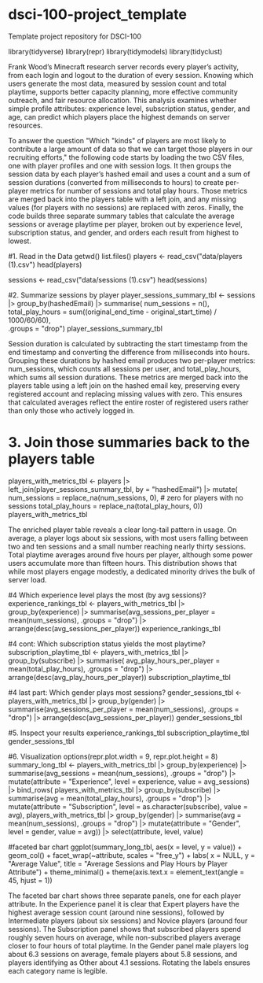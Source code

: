# dsci-100-project_template
Template project repository for DSCI-100

library(tidyverse)
library(repr)
library(tidymodels)
library(tidyclust)

Frank Wood’s Minecraft research server records every player’s activity, from each login and logout to the duration of every session. Knowing which users generate the most data, measured by session count and total playtime, supports better capacity planning, more effective community outreach, and fair resource allocation. This analysis examines whether simple profile attributes: experience level, subscription status, gender, and age, can predict which players place the highest demands on server resources. 

To answer the question "Which "kinds" of players are most likely to contribute a large amount of data so that we can target those players in our recruiting efforts," the following code starts by loading the two CSV files, one with player profiles and one with session logs. It then groups the session data by each player’s hashed email and uses a count and a sum of session durations (converted from milliseconds to hours) to create per-player metrics for number of sessions and total play hours. Those metrics are merged back into the players table with a left join, and any missing values (for players with no sessions) are replaced with zeros. Finally, the code builds three separate summary tables that calculate the average sessions or average playtime per player, broken out by experience level, subscription status, and gender, and orders each result from highest to lowest.

#1. Read in the Data
getwd()
list.files()
players <- read_csv("data/players (1).csv")
head(players)

sessions <- read_csv("data/sessions (1).csv")
head(sessions)

#2. Summarize sessions by player
player_sessions_summary_tbl <- sessions |>
  group_by(hashedEmail) |>
  summarise(
    num_sessions = n(),                                                       
    total_play_hours = sum((original_end_time - original_start_time) / 1000/60/60),  
    .groups = "drop")
player_sessions_summary_tbl

Session duration is calculated by subtracting the start timestamp from the end timestamp and converting the difference from milliseconds into hours. Grouping these durations by hashed email produces two per-player metrics: num_sessions, which counts all sessions per user, and total_play_hours, which sums all session durations. These metrics are merged back into the players table using a left join on the hashed email key, preserving every registered account and replacing missing values with zero. This ensures that calculated averages reflect the entire roster of registered users rather than only those who actively logged in.

# 3. Join those summaries back to the players table
players_with_metrics_tbl <- players |>
  left_join(player_sessions_summary_tbl, by = "hashedEmail") |>
  mutate(
    num_sessions = replace_na(num_sessions, 0),     # zero for players with no sessions
    total_play_hours = replace_na(total_play_hours, 0))
players_with_metrics_tbl

The enriched player table reveals a clear long-tail pattern in usage. On average, a player logs about six sessions, with most users falling between two and ten sessions and a small number reaching nearly thirty sessions. Total playtime averages around five hours per player, although some power users accumulate more than fifteen hours. This distribution shows that while most players engage modestly, a dedicated minority drives the bulk of server load.

#4 Which experience level plays the most (by avg sessions)?
experience_rankings_tbl <- players_with_metrics_tbl |>
  group_by(experience) |>
  summarise(avg_sessions_per_player = mean(num_sessions),
    .groups = "drop") |>
  arrange(desc(avg_sessions_per_player))
experience_rankings_tbl

#4 cont: Which subscription status yields the most playtime?
subscription_playtime_tbl <- players_with_metrics_tbl |>
  group_by(subscribe) |>
  summarise(
    avg_play_hours_per_player = mean(total_play_hours),
    .groups = "drop") |>
  arrange(desc(avg_play_hours_per_player))
subscription_playtime_tbl

#4 last part: Which gender plays most sessions?
gender_sessions_tbl <- players_with_metrics_tbl |>
  group_by(gender) |>
  summarise(avg_sessions_per_player = mean(num_sessions),
    .groups = "drop") |>
  arrange(desc(avg_sessions_per_player))
gender_sessions_tbl

#5. Inspect your results
experience_rankings_tbl
subscription_playtime_tbl
gender_sessions_tbl

#6. Visualization
options(repr.plot.width = 9, repr.plot.height = 8)
summary_long_tbl <- players_with_metrics_tbl |>
  group_by(experience) |>
  summarise(avg_sessions = mean(num_sessions), .groups = "drop") |>
  mutate(attribute = "Experience", level = experience, value = avg_sessions) |>
  bind_rows(
    players_with_metrics_tbl |>
      group_by(subscribe) |>
      summarise(avg = mean(total_play_hours), .groups = "drop") |>
      mutate(attribute = "Subscription", level = as.character(subscribe), value = avg),
    players_with_metrics_tbl |>
      group_by(gender) |>
      summarise(avg = mean(num_sessions), .groups = "drop") |>
      mutate(attribute = "Gender", level = gender, value = avg)) |>
  select(attribute, level, value)

#faceted bar chart
ggplot(summary_long_tbl, aes(x = level, y = value)) +
  geom_col() +
  facet_wrap(~attribute, scales = "free_y") +
  labs(
    x = NULL,
    y = "Average Value",
    title = "Average Sessions and Play Hours by Player Attribute") +
  theme_minimal() +
    theme(axis.text.x = element_text(angle = 45, hjust = 1)) 

The faceted bar chart shows three separate panels, one for each player attribute. In the Experience panel it is clear that Expert players have the highest average session count (around nine sessions), followed by Intermediate players (about six sessions) and Novice players (around four sessions). The Subscription panel shows that subscribed players spend roughly seven hours on average, while non-subscribed players average closer to four hours of total playtime. In the Gender panel male players log about 6.3 sessions on average, female players about 5.8 sessions, and players identifying as Other about 4.1 sessions. Rotating the labels ensures each category name is legible.







